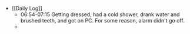 - [[Daily Log]]
	- 06:54-07:15 Getting dressed, had a cold shower, drank water and brushed teeth, and got on PC. For some reason, alarm didn't go off.
	-